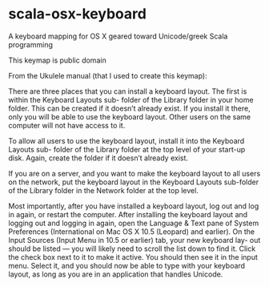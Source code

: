 scala-osx-keyboard
==================

A keyboard mapping for OS X geared toward Unicode/greek Scala programming

This keymap is public domain

From the Ukulele manual (that I used to create this keymap):

There are three places that you can install a keyboard layout. The
first is within the Keyboard Layouts sub- folder of the Library folder
in your home folder. This can be created if it doesn’t already
exist. If you install it there, only you will be able to use the
keyboard layout. Other users on the same computer will not have access
to it.

To allow all users to use the keyboard layout, install it into the
Keyboard Layouts sub- folder of the Library folder at the top level of
your start-up disk. Again, create the folder if it doesn’t already
exist.

If you are on a server, and you want to make the keyboard layout to
all users on the network, put the keyboard layout in the Keyboard
Layouts sub-folder of the Library folder in the Network folder at the
top level.

Most importantly, after you have installed a keyboard layout, log out
and log in again, or restart the computer.  After installing the
keyboard layout and logging out and logging in again, open the
Language & Text pane of System Preferences (International on Mac OS X
10.5 (Leopard) and earlier). On the Input Sources (Input Menu in 10.5
or earlier) tab, your new keyboard lay- out should be listed — you
will likely need to scroll the list down to find it. Click the check
box next to it to make it active. You should then see it in the input
menu. Select it, and you should now be able to type with your keyboard
layout, as long as you are in an application that handles Unicode.
